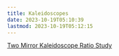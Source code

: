 ```yaml
---
title: Kaleidoscopes
date: 2023-10-19T05:10:39
lastmod: 2023-10-19T05:12:15
---
```


[Two Mirror Kaleidoscope Ratio Study](http://www.artscopes.com/tools/mirror_ratio_study/mirror_ratio_study.html)
